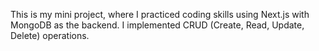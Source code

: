 This is my mini project, where I practiced coding skills using Next.js with MongoDB as the backend. I implemented CRUD (Create, Read, Update, Delete) operations.
